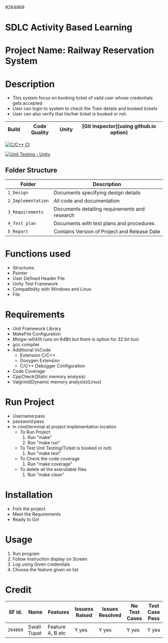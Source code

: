
#264869
# SDLC Activity Based Learning
# Project Name: Railway Reservation System

# Description
* This system focus on booking ticket of valid user whose credentials gets accepted
* User can login to system to check the Train details and booked tickets
* User can also verify that his/her ticket is booked or not.


Build | Code Quality | Unity | [Git Inspector](using github.io option) |
-----------------|-----------------|-----------------|-----------------|
[![C/C++ CI](https://github.com/swati-tupat/LTTS_Project/actions/workflows/c-cpp.yml/badge.svg)](https://github.com/swati-tupat/LTTS_Project/actions/workflows/c-cpp.yml)

[![Unit Testing - Unity](https://github.com/swati-tupat/LTTS_Project/actions/workflows/Unit-Testing.yml/badge.svg)](https://github.com/swati-tupat/LTTS_Project/actions/workflows/Unit-Testing.yml)


## Folder Structure
Folder             | Description
-------------------| -----------------------------------------
`1_Design`         | Documents specifying design details
`2_Implementation` | All code and documentation
`3_Requirements`   | Documents detailing requirements and research
`4_Test_plan`      | Documents with test plans and procedures
`5_Report`         | Contains Version of Project and Release Date

# Functions used
* Structures
* Pointer
* User Defined Header File
* Unity Test Framework
* Compatibility with Windows and Linux
* File

# Requirements
* Unit Framework Library
* MakeFile Configuration
* Mingw-w64(It runs on 64Bit but there is option for 32 bit too)
* gcc compiler
* Additional VsCode
  * Extension C/C++ 
  * Doxygen Extension
  * C/C++ Debugger Configuration
* Code Coverage
* CppCheck(Static memory analysis)
* Valgrind(Dynamic memory analysis)(Linux)

# Run Project
* Username:pass
* password:pass
* In cmd/terminal at project implementation location
	* To Run Project
		1. Run "make"
		2. Run "make run"
	* To Test Unit Testing(Ticket is booked or not)
		1. Run "make test"
	* To Check the code coverage
		1. Run "make coverage"
	* To delete all the executable files
		1. Run "make clean"


# Installation
* Fork the project
* Meet the Requirements
* Ready to Go!

# Usage
1. Run program
2. Follow Instruction display on Screen
3. Log using Given credentials
4. Choose the feature given on list

# Credit

SF Id. |  Name   |    Features    | Issuess Raised |Issues Resolved|No Test Cases|Test Case Pass
-------|---------|----------------|----------------|---------------|-------------|--------------
`264869` | Swati Tupat  | Feature A, B etc    | Y yes     | Y yes   |Y yes   |Y yes     

